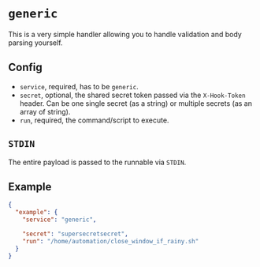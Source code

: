 `generic`
========

This is a very simple handler allowing you to handle validation and body parsing yourself.

Config
------

* `service`, required, has to be `generic`.
* `secret`, optional, the shared secret token passed via the `X-Hook-Token` header. Can be one single secret (as a string) or multiple secrets (as an array of string).
* `run`, required, the command/script to execute.

`STDIN`
-------

The entire payload is passed to the runnable via `STDIN`.

Example
-------

```json
{
  "example": {
    "service": "generic",

    "secret": "supersecretsecret",
    "run": "/home/automation/close_window_if_rainy.sh"
  }
}
```
